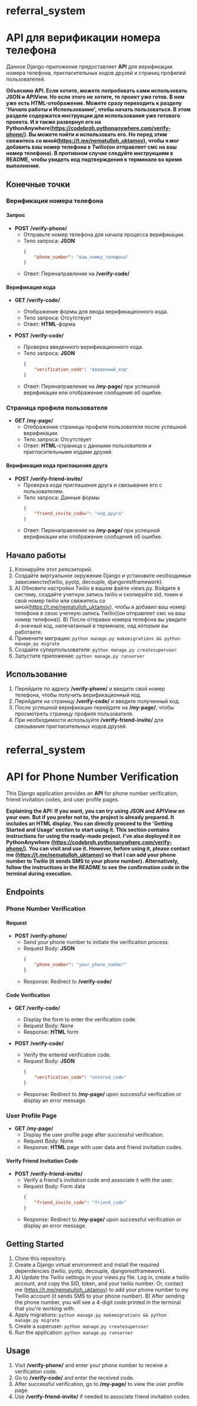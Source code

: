 # referral_system

# API для верификации номера телефона

Данное Django-приложение предоставляет **API** для верификации номера телефона, пригласительных кодов друзей и страниц профилей пользователей.

**Объясняю API. Если хотите, можете попробовать сами использовать JSON и APIView. 
Но если этого не хотите, то проект уже готов. В нем уже есть HTML-отображение. 
Можете сразу переходить к разделу 'Начало работы и Использование', чтобы начать пользоваться. 
В этом разделе содержатся инструкции для использования уже готового проекта. 
И я также развернул его на PythonAnywhere(https://codebroh.pythonanywhere.com/verify-phone/). Вы можете пойти и использовать его. 
Но перед этим свяжитесь со мной(https://t.me/nematulloh_uktamov), чтобы я мог добавить ваш номер телефона в Twilio(oн отправляет смс на ваш номер телефона). 
В противном случае следуйте инструкциям в README, 
чтобы увидеть код подтверждения в терминале во время выполнения.**
## Конечные точки

### Верификация номера телефона

#### Запрос

- **POST /verify-phone/**
  - Отправьте номер телефона для начала процесса верификации.
  - Тело запроса: **JSON**
    ```json
    {
        "phone_number": "ваш_номер_телефона"
    }
    ```
  - Ответ: Перенаправление на **/verify-code/**

#### Верификация кода

- **GET /verify-code/**
  - Отображение формы для ввода верификационного кода.
  - Тело запроса: Отсутствует
  - Ответ: **HTML**-форма

- **POST /verify-code/**
  - Проверка введенного верификационного кода.
  - Тело запроса: **JSON**
    ```json
    {
        "verification_code": "введенный_код"
    }
    ```
  - Ответ: Перенаправление на **/my-page/** при успешной верификации или отображение сообщения об ошибке.

### Страница профиля пользователя

- **GET /my-page/**
  - Отображение страницы профиля пользователя после успешной верификации.
  - Тело запроса: Отсутствует
  - Ответ: **HTML**-страница с данными пользователя и пригласительными кодами друзей.

#### Верификация кода приглашения друга

- **POST /verify-friend-invite/**
  - Проверка кода приглашения друга и связывание его с пользователем.
  - Тело запроса: Данные формы
    ```json
    {
        "friend_invite_code=": "код_друга"
    }
    ```
  - Ответ: Перенаправление на **/my-page/** при успешной верификации или отображение сообщения об ошибке.

## Начало работы

1. Клонируйте этот репозиторий.
2. Создайте виртуальное окружение Django и установите необходимые зависимости(twilio, pyotp, decouple, djangorestframework).
3. A) Обновите настройки Twilio в вашем файле views.py.
Войдите в систему, создайте учетную запись twilio и скопируйте sid, токен и свой номер twilio 
или свяжитесь со мной(https://t.me/nematulloh_uktamov), чтобы я добавил ваш номер телефона в свою учетную запись Twilio((oн отправляет смс на ваш номер телефона)).
B) После отправки номера телефона вы увидите 4-значный код, напечатанный в терминале, над которым вы работаете.
5. Примените миграции: `python manage.py makemigrations && python manage.py migrate`
6. Создайте суперпользователя: `python manage.py createsuperuser`
7. Запустите приложение: `python manage.py runserver`

## Использование

1. Перейдите по адресу **/verify-phone/** и введите свой номер телефона, чтобы получить верификационный код.
2. Перейдите на страницу **/verify-code/** и введите полученный код.
3. После успешной верификации перейдите на **/my-page/**, чтобы просмотреть страницу профиля пользователя.
4. При необходимости используйте **/verify-friend-invite/** для связывания пригласительных кодов друзей.




# referral_system

# API for Phone Number Verification

This Django application provides an **API** for phone number verification, friend invitation codes, and user profile pages.

**Explaining the API: If you want, you can try using JSON and APIView on your own. 
But if you prefer not to, the project is already prepared. It includes an HTML display. 
You can directly proceed to the 'Getting Started and Usage' section to start using it. 
This section contains instructions for using the ready-made project. 
I've also deployed it on PythonAnywhere (https://codebroh.pythonanywhere.com/verify-phone/). You can visit and use it. 
However, before using it, please contact me (https://t.me/nematulloh_uktamov) so that I can add your phone number to Twilio (it sends SMS to your phone number). 
Alternatively, follow the instructions in the README to see the confirmation code in the terminal during execution.**

## Endpoints

### Phone Number Verification

#### Request

- **POST /verify-phone/**
  - Send your phone number to initiate the verification process.
  - Request Body: **JSON**
    ```json
    {
        "phone_number": "your_phone_number"
    }
    ```
  - Response: Redirect to **/verify-code/**

#### Code Verification

- **GET /verify-code/**
  - Display the form to enter the verification code.
  - Request Body: None
  - Response: **HTML** form

- **POST /verify-code/**
  - Verify the entered verification code.
  - Request Body: **JSON**
    ```json
    {
        "verification_code": "entered_code"
    }
    ```
  - Response: Redirect to **/my-page/** upon successful verification or display an error message.

### User Profile Page

- **GET /my-page/**
  - Display the user profile page after successful verification.
  - Request Body: None
  - Response: **HTML** page with user data and friend invitation codes.

#### Verify Friend Invitation Code

- **POST /verify-friend-invite/**
  - Verify a friend's invitation code and associate it with the user.
  - Request Body: Form data
    ```json
    {
        "friend_invite_code": "friend_code"
    }
    ```
  - Response: Redirect to **/my-page/** upon successful verification or display an error message.

## Getting Started

1. Clone this repository.
2. Create a Django virtual environment and install the required dependencies (twilio, pyotp, decouple, djangorestframework).
3. A) Update the Twilio settings in your views.py file.
   Log in, create a twilio account, and copy the SID, token, and your twilio number.
   Or, contact me (https://t.me/nematulloh_uktamov) to add your phone number to my Twilio account (it sends SMS to your phone number).
   B) After sending the phone number, you will see a 4-digit code printed in the terminal that you're working with.
5. Apply migrations: `python manage.py makemigrations && python manage.py migrate`
6. Create a superuser: `python manage.py createsuperuser`
7. Run the application: `python manage.py runserver`

## Usage

1. Visit **/verify-phone/** and enter your phone number to receive a verification code.
2. Go to **/verify-code/** and enter the received code.
3. After successful verification, go to **/my-page/** to view the user profile page.
4. Use **/verify-friend-invite/** if needed to associate friend invitation codes.


